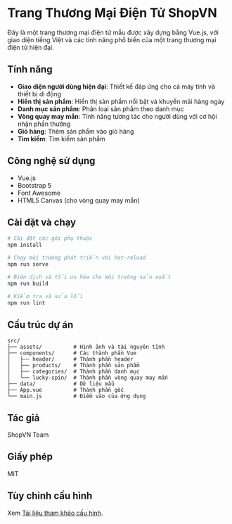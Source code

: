 # Trang Thương Mại Điện Tử ShopVN

Đây là một trang thương mại điện tử mẫu được xây dựng bằng Vue.js, với giao diện tiếng Việt và các tính năng phổ biến của một trang thương mại điện tử hiện đại.

## Tính năng

- **Giao diện người dùng hiện đại**: Thiết kế đáp ứng cho cả máy tính và thiết bị di động
- **Hiển thị sản phẩm**: Hiển thị sản phẩm nổi bật và khuyến mãi hàng ngày
- **Danh mục sản phẩm**: Phân loại sản phẩm theo danh mục
- **Vòng quay may mắn**: Tính năng tương tác cho người dùng với cơ hội nhận phần thưởng
- **Giỏ hàng**: Thêm sản phẩm vào giỏ hàng
- **Tìm kiếm**: Tìm kiếm sản phẩm

## Công nghệ sử dụng

- Vue.js
- Bootstrap 5
- Font Awesome
- HTML5 Canvas (cho vòng quay may mắn)

## Cài đặt và chạy

```bash
# Cài đặt các gói phụ thuộc
npm install

# Chạy môi trường phát triển với hot-reload
npm run serve

# Biên dịch và tối ưu hóa cho môi trường sản xuất
npm run build

# Kiểm tra và sửa lỗi
npm run lint
```

## Cấu trúc dự án

```
src/
├── assets/          # Hình ảnh và tài nguyên tĩnh
├── components/      # Các thành phần Vue
│   ├── header/      # Thành phần header
│   ├── products/    # Thành phần sản phẩm
│   ├── categories/  # Thành phần danh mục
│   └── lucky-spin/  # Thành phần vòng quay may mắn
├── data/            # Dữ liệu mẫu
├── App.vue          # Thành phần gốc
└── main.js          # Điểm vào của ứng dụng
```

## Tác giả

ShopVN Team

## Giấy phép

MIT

## Tùy chỉnh cấu hình
Xem [Tài liệu tham khảo cấu hình](https://cli.vuejs.org/config/).
